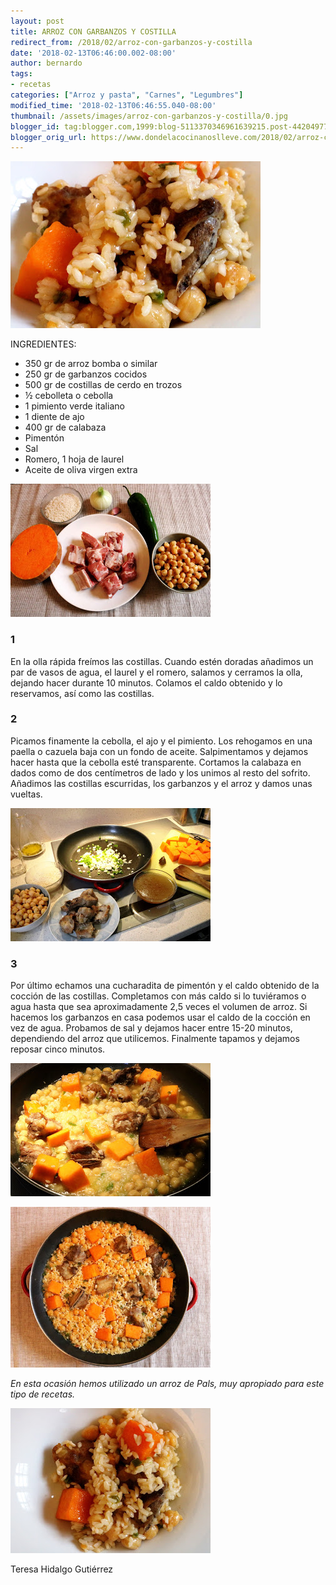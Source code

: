 ```yaml
---
layout: post
title: ARROZ CON GARBANZOS Y COSTILLA
redirect_from: /2018/02/arroz-con-garbanzos-y-costilla
date: '2018-02-13T06:46:00.002-08:00'
author: bernardo
tags:
- recetas
categories: ["Arroz y pasta", "Carnes", "Legumbres"]
modified_time: '2018-02-13T06:46:55.040-08:00'
thumbnail: /assets/images/arroz-con-garbanzos-y-costilla/0.jpg
blogger_id: tag:blogger.com,1999:blog-5113370346961639215.post-4420497721346873538
blogger_orig_url: https://www.dondelacocinanoslleve.com/2018/02/arroz-con-garbanzos-y-costilla.html
---
```


![](/assets/images/arroz-con-garbanzos-y-costilla/0.jpg)

  
INGREDIENTES:
* 350 gr de arroz bomba o similar
* 250 gr de garbanzos cocidos
* 500 gr de costillas de cerdo en trozos
* ½ cebolleta o cebolla
* 1 pimiento verde italiano
* 1 diente de ajo
* 400 gr de calabaza
* Pimentón
* Sal
* Romero, 1 hoja de laurel
* Aceite de oliva virgen extra

  

![](/assets/images/arroz-con-garbanzos-y-costilla/1.jpg)

  

### 1

En la olla rápida freímos las costillas. Cuando estén doradas añadimos un par de vasos de agua, el laurel y el romero, salamos y cerramos la olla, dejando hacer durante 10 minutos. Colamos el caldo obtenido y lo reservamos, así como las costillas.  

### 2

Picamos finamente la cebolla, el ajo y el pimiento. Los rehogamos en una paella o cazuela baja con un fondo de aceite. Salpimentamos y dejamos hacer hasta que la cebolla esté transparente. Cortamos la calabaza en dados como de dos centímetros de lado y los unimos al resto del sofrito. Añadimos las costillas escurridas, los garbanzos y el arroz y damos unas vueltas.  

![](/assets/images/arroz-con-garbanzos-y-costilla/2.jpg)

  

### 3

Por último echamos una cucharadita de pimentón y el caldo obtenido de la cocción de las costillas. Completamos con más caldo si lo tuviéramos o agua hasta que sea aproximadamente 2,5 veces el volumen de arroz. Si hacemos los garbanzos en casa podemos usar el caldo de la cocción en vez de agua. Probamos de sal y dejamos hacer entre 15-20 minutos, dependiendo del arroz que utilicemos. Finalmente tapamos y dejamos reposar cinco minutos.  

![](/assets/images/arroz-con-garbanzos-y-costilla/3.jpg)

  

  
![](/assets/images/arroz-con-garbanzos-y-costilla/4.jpg)

  
_En esta ocasión hemos utilizado un arroz de Pals, muy apropiado para este tipo de recetas._

![](/assets/images/arroz-con-garbanzos-y-costilla/5.jpg)

  
Teresa Hidalgo Gutiérrez
